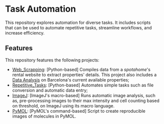 # Task Automation

This repository explores automation for diverse tasks. It includes scripts that can be used to automate repetitive tasks, streamline workflows, and increase efficiency.

## Features

This repository features the following projects:

- [Web_Scrapping](Web_Scrapping): [Python-based] Compiles data from a _spotahome_'s rental website to extract properties' details. This project also includes a [Data Analysis](Web_Scrapping/barcelona-rental-properties-analysis.ipynb) on Barcelona's current available properties;
- [Repetitive_Tasks](Repetitive_Tasks): [Python-based] Automates simple tasks such as file conversion and automatic data entry;
- [ImageJ](ImageJ): [ImageJ's macro-based] Runs automatic image analysis, such as, pre-processing images to their max intensity and cell counting based on threshold, on ImageJ using its macro language.
- [PyMOL](PyMol): [PyMOL's command-based] Script to create reproducible images of molecules in PyMOL.
